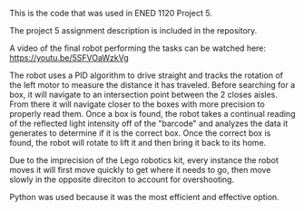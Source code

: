 This is the code that was used in ENED 1120 Project 5.

The project 5 assignment description is included in the repository.

A video of the final robot performing the tasks can be watched here:
https://youtu.be/5SFVOaWzkVg

The robot uses a PID algorithm to drive straight and tracks the rotation of the left motor to measure the distance it has traveled. 
Before searching for a box, it will navigate to an intersection point between the 2 closes aisles. From there it will navigate closer to the boxes with more precision to properly read them.
Once a box is found, the robot takes a continual reading of the reflected light intensity off of the "barcode" and analyzes the data it generates to determine if it is the correct box.
Once the correct box is found, the robot will rotate to lift it and then bring it back to its home.

Due to the imprecision of the Lego robotics kit, every instance the robot moves it will first move quickly to get where it needs to go, then move slowly in the opposite direciton to account for overshooting.

Python was used because it was the most efficient and effective option. 
